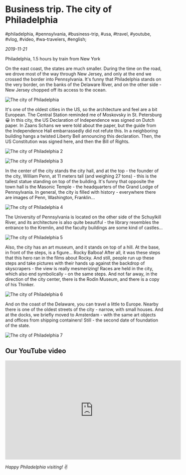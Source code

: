 # Business trip. The city of Philadelphia

#philadelphia, #pennsylvania, #business-trip, #usa, #travel, #youtube, #vlog, #video, #wa-travelers, #english;

_2019-11-21_

Philadelphia, 1.5 hours by train from New York

On the east coast, the states are much smaller. During the time on the road, we drove most of the way through New Jersey, and only at the end we crossed the border into Pennsylvania. It's funny that Philadelphia stands on the very border, on the banks of the Delaware River, and on the other side - New Jersey chopped off its access to the ocean.

![The city of Philadelphia](/images/business-trip-the-city-of-philadelphia/1.jpg "The city of Philadelphia")

It's one of the oldest cities in the US, so the architecture and feel are a bit European. The Central Station reminded me of Moskovsky in St. Petersburg 😀
In this city, the US Declaration of Independence was signed on Dutch paper. In Zaans Schans we were told about the paper, but the guide from the Independence Hall embarrassedly did not refute this. In a neighboring building hangs a twisted Liberty Bell announcing this declaration. Then, the US Constitution was signed here, and then the Bill of Rights.

![The city of Philadelphia 2](/images/business-trip-the-city-of-philadelphia/2.jpg "The city of Philadelphia 2")

![The city of Philadelphia 3](/images/business-trip-the-city-of-philadelphia/3.jpg "The city of Philadelphia 3")

In the center of the city stands the city hall, and at the top - the founder of the city, William Penn, at 11 meters tall (and weighing 27 tons) - this is the tallest statue standing on top of the building. It's funny that opposite the town hall is the Masonic Temple - the headquarters of the Grand Lodge of Pennsylvania. In general, the city is filled with history - everywhere there are images of Penn, Washington, Franklin...

![The city of Philadelphia 4](/images/business-trip-the-city-of-philadelphia/4.jpg "The city of Philadelphia 4")

The University of Pennsylvania is located on the other side of the Schuylkill River, and its architecture is also quite beautiful - the library resembles the entrance to the Kremlin, and the faculty buildings are some kind of castles...

![The city of Philadelphia 5](/images/business-trip-the-city-of-philadelphia/5.jpg "The city of Philadelphia 5")

Also, the city has an art museum, and it stands on top of a hill. At the base, in front of the steps, is a figure... Rocky Balboa! After all, it was these steps that this hero ran in the films about Rocky. And still, people run up these steps and take pictures with their hands up against the backdrop of skyscrapers - the view is really mesmerizing! Races are held in the city, which also end symbolically - on the same steps. And not far away, in the direction of the city center, there is the Rodin Museum, and there is a copy of his Thinker.

![The city of Philadelphia 6](/images/business-trip-the-city-of-philadelphia/6.jpg "The city of Philadelphia 6")

And on the coast of the Delaware, you can travel a little to Europe. Nearby there is one of the oldest streets of the city - narrow, with small houses. And at the docks, we briefly moved to Amsterdam - with the same art objects and offices from shipping containers! Still - the second date of foundation of the state.

![The city of Philadelphia 7](/images/business-trip-the-city-of-philadelphia/7.jpg "The city of Philadelphia 7")

## Our YouTube video

<iframe width="560" height="315" src="https://www.youtube.com/embed/7U7rkhX5GDI" title="YouTube video player" frameborder="0" allow="accelerometer; autoplay; clipboard-write; encrypted-media; gyroscope; picture-in-picture" allowfullscreen></iframe>

_Happy Philadelphia visiting!_ :v:
